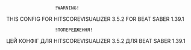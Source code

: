                       !WARNING!
THIS CONFIG FOR HITSCOREVISUALIZER 3.5.2 FOR BEAT SABER 1.39.1

                      !ПОПЕРЕДЖЕННЯ!
ЦЕЙ КОНФІГ ДЛЯ HITSCOREVISUALIZER 3.5.2 ДЛЯ BEAT SABER 1.39.1
